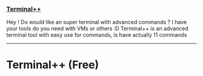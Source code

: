 ### [Terminal++](https://github.com/Ylian1512/terminal-/releases/tag/Terminal%2B%2B)
Hey ! Do would like an super terminal with advanced commands ? I have your tools do you need with VMs or others :D
Terminal++ is an advanced terminal tool with easy use for commands, is have actually 11 commands

-----------------------------------------------------------------------------
# Terminal++ (Free)
